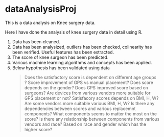 # dataAnalysisProj

This is a data analysis on Knee surgery data.

Here I have done the analysis of knee surgery data in detail using R. 
  1. Data has been cleaned. 
  2. Data has been analysized, outliers has been checked, colinearity has been verified. Useful features has been extracted. 
  3. The score of knee surgeon has been predicted. 
  4. Various machine learning algorithms and concepts has been applied. 
  5. Below hypothesis has been validated using data 
      > Does the satisfactory score is dependent on different age groups ?
      > Score improvement of GPS vs manual placement? 
      > Does score depends on the gender?
      > Does GPS improved score based on surgeons?
      > Are devices from various vendors more suitable for GPS placement or not?
      > Satisfacory scores depends on BMI, H, W?
      > Are some vendors more suitable various BMI, H, W?
      > Is there any dependencies between scores and various replacemnt components?
      > What components seems to matter the most on the score?
      > Is there any relationship between components from various vendors and race?
      > Based on race and gender which has the higher score?
